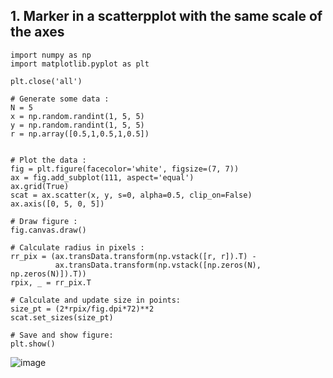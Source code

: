 ## 1. Marker in a scatterpplot with the same scale of the axes

```
import numpy as np
import matplotlib.pyplot as plt

plt.close('all')

# Generate some data :
N = 5
x = np.random.randint(1, 5, 5) 
y = np.random.randint(1, 5, 5) 
r = np.array([0.5,1,0.5,1,0.5]) 


# Plot the data :
fig = plt.figure(facecolor='white', figsize=(7, 7))
ax = fig.add_subplot(111, aspect='equal')
ax.grid(True)
scat = ax.scatter(x, y, s=0, alpha=0.5, clip_on=False)
ax.axis([0, 5, 0, 5])

# Draw figure :
fig.canvas.draw()

# Calculate radius in pixels :
rr_pix = (ax.transData.transform(np.vstack([r, r]).T) -
          ax.transData.transform(np.vstack([np.zeros(N), np.zeros(N)]).T))
rpix, _ = rr_pix.T

# Calculate and update size in points:
size_pt = (2*rpix/fig.dpi*72)**2
scat.set_sizes(size_pt)

# Save and show figure:
plt.show()
```
![image](https://github.com/Ch-rode/snippets/assets/61243245/5d6fae0b-879a-4bed-9248-b53a069fd3d9)

